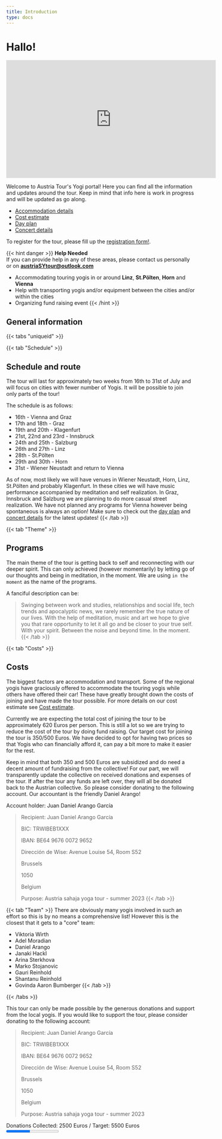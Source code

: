 ```yaml
---
title: Introduction
type: docs
---
```


# Hallo!

<iframe width="560" height="315" src="https://www.youtube-nocookie.com/embed/A1V_ty_n1CM" title="Yogi promo video" frameborder="0" allow="accelerometer; autoplay; clipboard-write; encrypted-media; gyroscope; picture-in-picture; web-share" allowfullscreen></iframe>

Welcome to Austria Tour's Yogi portal! Here you can find all the information and updates around
the tour. Keep in mind that info here is work in progress and will be updated as go along.

- [Accommodation details](docs/accommodation.md)
- [Cost estimate](docs/costEstimate.md)
- [Day plan](docs/DayPlan.md)
- [Concert details](docs/concerts.md)

To register for the tour, please fill up the [registration form!](https://forms.gle/8ffvTURcSJYZHwNX8).

{{< hint danger >}}
**Help Needed**  
If you can provide help in any of these areas, please contact us personally or on **austriaSYtour@outlook.com**

- Accommodating touring yogis in or around **Linz**, **St.Pölten**, **Horn** and **Vienna**
- Help with transporting yogis and/or equipment between the cities and/or within the cities
- Organizing fund raising event
{{< /hint >}}

## General information

{{< tabs "uniqueid" >}}

{{< tab "Schedule" >}}
## Schedule and route
The tour will last for approximately two weeks from 16th to 31st of July and will focus on cities with fewer number of Yogis.
It will be possible to join only parts of the tour!

The schedule is as follows:
- 16th - Vienna and Graz
- 17th and 18th - Graz
- 19th and 20th - Klagenfurt
- 21st, 22nd and 23rd - Innsbruck
- 24th and 25th - Salzburg
- 26th and 27th - Linz
- 28th - St.Pölten
- 29th and 30th - Horn
- 31st - Wiener Neustadt and return to Vienna

As of now, most likely we will have venues in Wiener Neustadt, Horn, Linz, St.Pölten and probably Klagenfurt.
In these cities we will have music performance accompanied by meditation and self realization.
In Graz, Innsbruck and Salzburg we are planning to do more casual street realization.
We have not planned any programs for Vienna however being spontaneous is always an option!
Make sure to check out the [day plan](./docs/dayplan.md) and [concert details](docs/concerts.md) for the latest updates!
{{< /tab >}}

{{< tab "Theme" >}}
## Programs
The main theme of the tour is getting back to self and reconnecting with our deeper spirit.
This can only achieved (however momentarily) by letting go of our thoughts and being in meditation,
in the moment. We are using `in the moment` as the name of the programs.

A fanciful description can be:
>Swinging between work and studies, relationships and social life, tech trends and apocalyptic news,
>we rarely remember the true nature of our lives.
>With the help of meditation, music and art we hope to give you that rare opportunity to let it all go and be closer to
>your true self. With your spirit. Between the noise and beyond time. In the moment.
{{< /tab >}}

{{< tab "Costs" >}}
## Costs
The biggest factors are accommodation and transport. Some of the regional yogis have graciously offered to accommodate
the touring yogis while others have offered their car! These have greatly brought down the costs of joining and have made the
tour possible. For more details on our cost estimate see [Cost estimate](docs/costEstimate.md).

Currently we are expecting the total cost of joining the tour to be approximately 620 Euros per person.
This is still a lot so we are trying to reduce the cost of the tour by doing fund raising.
Our target cost for joining the tour is 350/500 Euros. We have decided to opt for having two prices so that
Yogis who can financially afford it, can pay a bit more to make it easier for the rest.

Keep in mind that both 350 and 500 Euros are subsidized and do need a decent amount of fundraising from the
collective! For our part, we will transparently update the collective on received donations and expenses of the tour.
If after the tour any funds are left over, they will all be donated back to the Austrian collective.
So please consider donating to the following account. Our accountant is the friendly Daniel Arango!

Account holder: Juan Daniel Arango García

>Recipient: Juan Daniel Arango García
>
>BIC: TRWIBEB1XXX
>
>IBAN: BE64 9676 0072 9652
>
>Dirección de Wise: Avenue Louise 54, Room S52
>
>Brussels
>
>1050
>
>Belgium
>
>Purpose: Austria sahaja yoga tour - summer 2023
{{< /tab >}}

{{< tab "Team" >}}
There are obviously many yogis involved in such an effort so this is by no means a comprehensive list!
However this is the closest that it gets to a "core" team:

- Viktoria Wirth
- Adel Moradian
- Daniel Arango
- Janaki Hackl
- Arina Sterkhova
- Marko Stojanovic
- Gauri Reinhold
- Shantanu Reinhold
- Govinda Aaron Bumberger
{{< /tab >}}

{{< /tabs >}}

This tour can only be made possible by the generous donations and support from the local yogis.
If you would like to support the tour, please consider donating to the following account:
>Recipient: Juan Daniel Arango García
>
>BIC: TRWIBEB1XXX
>
>IBAN: BE64 9676 0072 9652
>
>Dirección de Wise: Avenue Louise 54, Room S52
>
>Brussels
>
>1050
>
>Belgium
>
>Purpose: Austria sahaja yoga tour - summer 2023

<label for="file">Donations Collected: 2500 Euros / Target: 5500 Euros</label><br>
<progress id="file" value="45" max="100"></progress>
